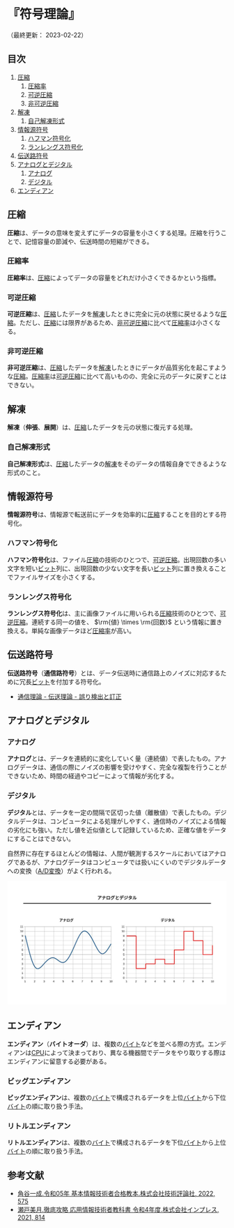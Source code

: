 # 『符号理論』

（最終更新： 2023-02-22）


## 目次

1. [圧縮](#圧縮)
	1. [圧縮率](#圧縮率)
	1. [可逆圧縮](#可逆圧縮)
	1. [非可逆圧縮](#非可逆圧縮)
1. [解凍](#解凍)
	1. [自己解凍形式](#自己解凍形式)
1. [情報源符号](#情報源符号)
	1. [ハフマン符号化](#ハフマン符号化)
	1. [ランレングス符号化](#ランレングス符号化)
1. [伝送路符号](#伝送路符号)
1. [アナログとデジタル](#アナログとデジタル)
	1. [アナログ](#アナログ)
	1. [デジタル](#デジタル)
1. [エンディアン](#エンディアン)


## 圧縮

**圧縮**は、データの意味を変えずにデータの容量を小さくする処理。圧縮を行うことで、記憶容量の節減や、伝送時間の短縮ができる。

### 圧縮率

**圧縮率**は、[圧縮](#圧縮)によってデータの容量をどれだけ小さくできるかという指標。

### 可逆圧縮

**可逆圧縮**は、[圧縮](#圧縮)したデータを[解凍](#解凍)したときに完全に元の状態に戻せるような[圧縮](#圧縮)。ただし、[圧縮](#圧縮)には限界があるため、[非可逆圧縮](#非可逆圧縮)に比べて[圧縮率](#圧縮率)は小さくなる。

### 非可逆圧縮

**非可逆圧縮**は、[圧縮](#圧縮)したデータを[解凍](#解凍)したときにデータが品質劣化を起こすような[圧縮](#圧縮)。[圧縮率](#圧縮率)は[可逆圧縮](#可逆圧縮)に比べて高いものの、完全に元のデータに戻すことはできない。


## 解凍

**解凍**（**伸張**、**展開**）は、[圧縮](#圧縮)したデータを元の状態に復元する処理。

### 自己解凍形式

**自己解凍形式**は、[圧縮](#圧縮)したデータの[解凍](#解凍)をそのデータの情報自身でできるような形式のこと。


## 情報源符号

**情報源符号**は、情報源で転送前にデータを効率的に[圧縮](#圧縮)することを目的とする符号化。

### ハフマン符号化

**ハフマン符号化**は、ファイル[圧縮](#圧縮)の技術のひとつで、[可逆圧縮](#可逆圧縮)。出現回数の多い文字を短い[ビット](../../../_/chapters/computer_and_number.md#ビット)列に、出現回数の少ない文字を長い[ビット](../../../_/chapters/computer_and_number.md#ビット)列に置き換えることでファイルサイズを小さくする。

### ランレングス符号化

**ランレングス符号化**は、主に画像ファイルに用いられる[圧縮](#圧縮)技術のひとつで、[可逆圧縮](#可逆圧縮)。連続する同一の値を、 $\rm{値} \times \rm{回数}$ という情報に置き換える。単純な画像データほど[圧縮率](#圧縮率)が高い。


## 伝送路符号

**伝送路符号**（**通信路符号**）とは、データ伝送時に通信路上のノイズに対応するために冗長[ビット](../../../discrete_mathematics/_/chapters/computer_and_number.md#ビット)を付加する符号化。

- [通信理論 - 伝送理論 - 誤り検出と訂正](../../../communication_theory/_/chapters/transmission_theory.md#誤り検出と訂正)


## アナログとデジタル

### アナログ

**アナログ**とは、データを連続的に変化していく量（連続値）で表したもの。アナログデータは、通信の際にノイズの影響を受けやすく、完全な複製を行うことができないため、時間の経過やコピーによって情報が劣化する。

### デジタル

**デジタル**とは、データを一定の間隔で区切った値（離散値）で表したもの。デジタルデータは、コンピュータによる処理がしやすく、通信時のノイズによる情報の劣化にも強い。ただし値を近似値として記録しているため、正確な値をデータにすることはできない。

自然界に存在するほとんどの情報は、人間が観測するスケールにおいてはアナログであるが、アナログデータはコンピュータでは扱いにくいのでデジタルデータへの変換（[A/D変換](../../../measurement_and_control/_/chapters/signal_processing.md#ad変換)）がよく行われる。

![アナログとデジタル](../assets/images/analog_and_digital.jpg)


## エンディアン

**エンディアン**（**バイトオーダ**）は、複数の[バイト](../../../_/chapters/computer_and_number.md#バイト)などを並べる際の方式。エンディアンは[CPU](../../../../computer/hardware/_/chapters/processor.md#cpu)によって決まっており、異なる機器間でデータをやり取りする際はエンディアンに留意する必要がある。

### ビッグエンディアン

**ビッグエンディアン**は、複数の[バイト](../../../_/chapters/computer_and_number.md#バイト)で構成されるデータを上位[バイト](../../../_/chapters/computer_and_number.md#バイト)から下位[バイト](../../../_/chapters/computer_and_number.md#バイト)の順に取り扱う手法。

### リトルエンディアン

**リトルエンディアン**は、複数の[バイト](../../../_/chapters/computer_and_number.md#バイト)で構成されるデータを下位[バイト](../../../_/chapters/computer_and_number.md#バイト)から上位[バイト](../../../_/chapters/computer_and_number.md#バイト)の順に取り扱う手法。


## 参考文献

- [角谷一成.令和05年 基本情報技術者合格教本.株式会社技術評論社, 2022, 575](https://gihyo.jp/book/2022/978-4-297-13164-7)
- [瀬戸美月.徹底攻略 応用情報技術者教科書 令和4年度.株式会社インプレス, 2021, 814](https://book.impress.co.jp/books/1121101057)
